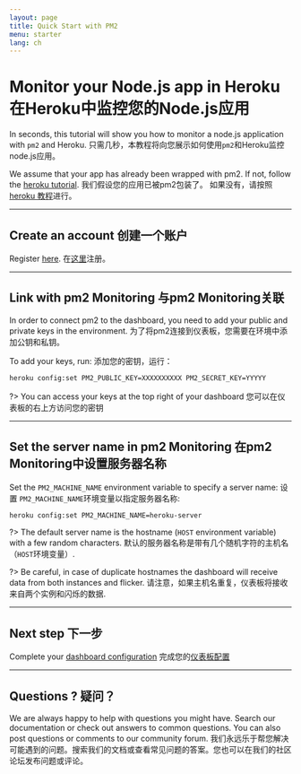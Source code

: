 ```yaml
---
layout: page
title: Quick Start with PM2
menu: starter
lang: ch
---
```


# Monitor your Node.js app in Heroku 在Heroku中监控您的Node.js应用

In seconds, this tutorial will show you how to monitor a node.js application with `pm2` and Heroku.
只需几秒，本教程将向您展示如何使用`pm2`和Heroku监控node.js应用。

We assume that your app has already been wrapped with pm2. If not, follow the [heroku tutorial](runtime/integration/heroku.md).
我们假设您的应用已被pm2包装了。 如果没有，请按照[heroku 教程](runtime/integration/heroku.md)进行。

---

## Create an account 创建一个账户

Register [here](https://app.keymetrics.io/api/oauth/register).
在[这里](https://app.keymetrics.io/api/oauth/register)注册。

---

## Link with pm2 Monitoring 与pm2 Monitoring关联

In order to connect pm2 to the dashboard, you need to add your public and private keys in the environment.
为了将pm2连接到仪表板，您需要在环境中添加公钥和私钥。

To add your keys, run: 添加您的密钥，运行：

```bash
heroku config:set PM2_PUBLIC_KEY=XXXXXXXXXX PM2_SECRET_KEY=YYYYY
```

?> You can access your keys at the top right of your dashboard
您可以在仪表板的右上方访问您的密钥

---

## Set the server name in pm2 Monitoring 在pm2 Monitoring中设置服务器名称

Set the `PM2_MACHINE_NAME` environment variable to specify a server name:
设置 `PM2_MACHINE_NAME`环境变量以指定服务器名称:

```bash
heroku config:set PM2_MACHINE_NAME=heroku-server
```

?> The default server name is the hostname (`HOST` environment variable) with a few random characters.
默认的服务器名称是带有几个随机字符的主机名（`HOST`环境变量）.

?> Be careful, in case of duplicate hostnames the dashboard will receive data from both instances and flicker.
请注意，如果主机名重复，仪表板将接收来自两个实例和闪烁的数据.

---

## Next step 下一步

Complete your [dashboard configuration](monitoring/guide/configuration.md)
完成您的[仪表板配置](monitoring/guide/configuration.md)

---

## Questions ? 疑问？

We are always happy to help with questions you might have. Search our documentation or check out answers to common questions. You can also post questions or comments to our community forum.
我们永远乐于帮您解决可能遇到的问题。搜索我们的文档或查看常见问题的答案。您也可以在我们的社区论坛发布问题或评论。